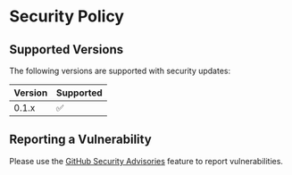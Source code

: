 # Security Policy

## Supported Versions

The following versions are supported with security updates:

| Version | Supported          |
| ------- | ------------------ |
| 0.1.x   | :white_check_mark: |

## Reporting a Vulnerability

Please use the [GitHub Security Advisories](https://github.com/orhun/daktilo/security/advisories/new) feature to report vulnerabilities.
